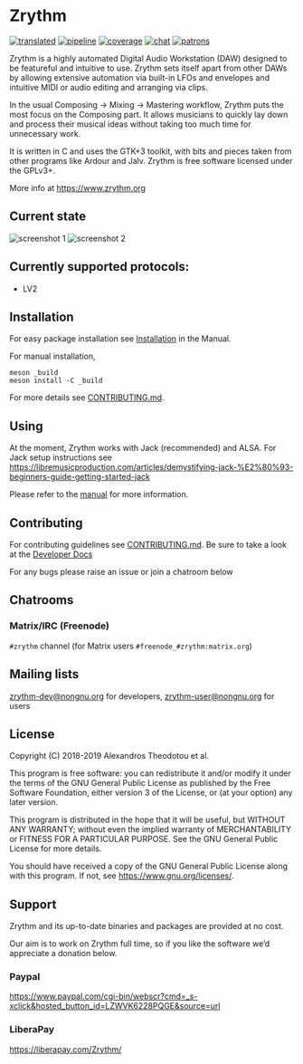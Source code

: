 Zrythm
======

[![translated](https://hosted.weblate.org/widgets/zrythm/-/svg-badge.svg "Translation Status")](https://hosted.weblate.org/engage/zrythm/?utm_source=widget)
[![pipeline](https://git.zrythm.org/zrythm/zrythm/badges/master/pipeline.svg "Pipeline")](https://git.zrythm.org/zrythm/zrythm/pipelines)
[![coverage](https://git.zrythm.org/zrythm/zrythm/badges/master/coverage.svg "Test Coverage")](https://git.zrythm.org/zrythm/zrythm)
[![chat](https://git.zrythm.org/zrythm/zrythm/raw/master/data/chat-matrix.svg?inline=false "Chat on Matrix")](https://riot.im/app/#/room/#freenode_#zrythm:matrix.org?action=chat)
[![patrons](https://img.shields.io/liberapay/patrons/Zrythm.svg?logo=liberapay "LiberaPay Patrons")](https://liberapay.com/Zrythm)

Zrythm is a highly automated Digital Audio Workstation (DAW) designed to be featureful and intuitive to use. Zrythm sets itself apart from other DAWs by allowing extensive automation via built-in LFOs and envelopes and intuitive MIDI or audio editing and arranging via clips.

In the usual Composing -> Mixing -> Mastering workflow, Zrythm puts the most focus on the Composing part. It allows musicians to quickly lay down and process their musical ideas without taking too much time for unnecessary work.

It is written in C and uses the GTK+3 toolkit, with bits and pieces taken from other programs like Ardour and Jalv. Zrythm is free software licensed under the GPLv3+.

More info at https://www.zrythm.org

## Current state
![screenshot 1](https://www.zrythm.org/static/images/may_28_2019.png)
![screenshot 2](https://www.zrythm.org/static/images/may_28_2019_2.png)

## Currently supported protocols:
- LV2

## Installation
For easy package installation see [Installation](https://manual.zrythm.org/en/configuration/installation/intro.html) in the Manual.

For manual installation,

    meson _build
    meson install -C _build

For more details see [CONTRIBUTING.md](CONTRIBUTING.md).

## Using
At the moment, Zrythm works with Jack (recommended) and ALSA. For Jack setup instructions see https://libremusicproduction.com/articles/demystifying-jack-%E2%80%93-beginners-guide-getting-started-jack

Please refer to the [manual](https://manual.zrythm.org) for more information.

## Contributing
For contributing guidelines see [CONTRIBUTING.md](CONTRIBUTING.md). Be sure to take a look at the
[Developer Docs](https://docs.zrythm.org)

For any bugs please raise an issue or join a chatroom below

## Chatrooms
### Matrix/IRC (Freenode)
`#zrythm` channel (for Matrix users `#freenode_#zrythm:matrix.org`)

## Mailing lists
zrythm-dev@nongnu.org for developers, zrythm-user@nongnu.org for users

## License
Copyright (C) 2018-2019  Alexandros Theodotou et al.

This program is free software: you can redistribute it and/or modify
it under the terms of the GNU General Public License as published by
the Free Software Foundation, either version 3 of the License, or
(at your option) any later version.

This program is distributed in the hope that it will be useful,
but WITHOUT ANY WARRANTY; without even the implied warranty of
MERCHANTABILITY or FITNESS FOR A PARTICULAR PURPOSE.  See the
GNU General Public License for more details.

You should have received a copy of the GNU General Public License
along with this program.  If not, see <https://www.gnu.org/licenses/>.

## Support
Zrythm and its up-to-date binaries and packages are provided at no cost.

Our aim is to work on Zrythm full time, so if you like the software we’d appreciate a donation below.

### Paypal
https://www.paypal.com/cgi-bin/webscr?cmd=_s-xclick&hosted_button_id=LZWVK6228PQGE&source=url
### LiberaPay
https://liberapay.com/Zrythm/
